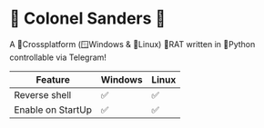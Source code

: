 # 🐔 Colonel Sanders 🐔
A 🔄Crossplatform (🪟Windows & 🐧Linux) 🐀RAT written in 🐍Python controllable via Telegram!



| Feature | Windows | Linux |
|---------|---------|-------|
| Reverse shell | ✅ | ✅ |
| Enable on StartUp | ✅ | ✅ |
